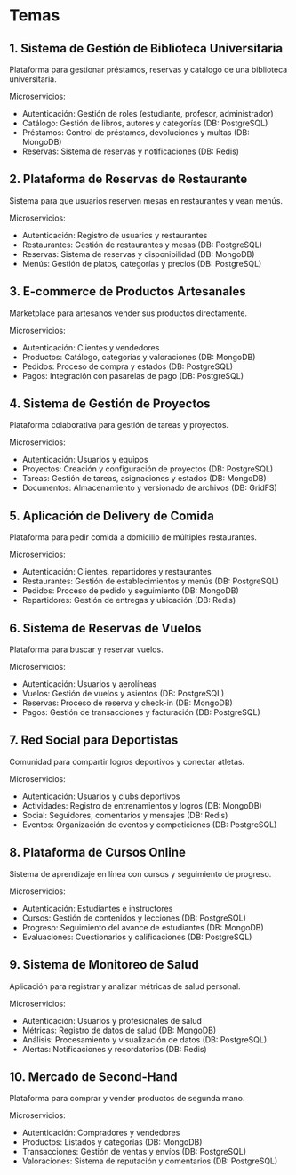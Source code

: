 # Temas

## 1. Sistema de Gestión de Biblioteca Universitaria

Plataforma para gestionar préstamos, reservas y catálogo de una biblioteca universitaria.

Microservicios:

- Autenticación: Gestión de roles (estudiante, profesor, administrador)
- Catálogo: Gestión de libros, autores y categorías (DB: PostgreSQL)
- Préstamos: Control de préstamos, devoluciones y multas (DB: MongoDB)
- Reservas: Sistema de reservas y notificaciones (DB: Redis)

## 2. Plataforma de Reservas de Restaurante

Sistema para que usuarios reserven mesas en restaurantes y vean menús.

Microservicios:

- Autenticación: Registro de usuarios y restaurantes
- Restaurantes: Gestión de restaurantes y mesas (DB: PostgreSQL)
- Reservas: Sistema de reservas y disponibilidad (DB: MongoDB)
- Menús: Gestión de platos, categorías y precios (DB: PostgreSQL)

## 3. E-commerce de Productos Artesanales

Marketplace para artesanos vender sus productos directamente.

Microservicios:

- Autenticación: Clientes y vendedores
- Productos: Catálogo, categorías y valoraciones (DB: MongoDB)
- Pedidos: Proceso de compra y estados (DB: PostgreSQL)
- Pagos: Integración con pasarelas de pago (DB: PostgreSQL)

## 4. Sistema de Gestión de Proyectos

Plataforma colaborativa para gestión de tareas y proyectos.

Microservicios:

- Autenticación: Usuarios y equipos
- Proyectos: Creación y configuración de proyectos (DB: PostgreSQL)
- Tareas: Gestión de tareas, asignaciones y estados (DB: MongoDB)
- Documentos: Almacenamiento y versionado de archivos (DB: GridFS)

## 5. Aplicación de Delivery de Comida

Plataforma para pedir comida a domicilio de múltiples restaurantes.

Microservicios:

- Autenticación: Clientes, repartidores y restaurantes
- Restaurantes: Gestión de establecimientos y menús (DB: PostgreSQL)
- Pedidos: Proceso de pedido y seguimiento (DB: MongoDB)
- Repartidores: Gestión de entregas y ubicación (DB: Redis)

## 6. Sistema de Reservas de Vuelos

Plataforma para buscar y reservar vuelos.

Microservicios:

- Autenticación: Usuarios y aerolíneas
- Vuelos: Gestión de vuelos y asientos (DB: PostgreSQL)
- Reservas: Proceso de reserva y check-in (DB: MongoDB)
- Pagos: Gestión de transacciones y facturación (DB: PostgreSQL)

## 7. Red Social para Deportistas

Comunidad para compartir logros deportivos y conectar atletas.

Microservicios:

- Autenticación: Usuarios y clubs deportivos
- Actividades: Registro de entrenamientos y logros (DB: MongoDB)
- Social: Seguidores, comentarios y mensajes (DB: Redis)
- Eventos: Organización de eventos y competiciones (DB: PostgreSQL)

## 8. Plataforma de Cursos Online

Sistema de aprendizaje en línea con cursos y seguimiento de progreso.

Microservicios:

- Autenticación: Estudiantes e instructores
- Cursos: Gestión de contenidos y lecciones (DB: PostgreSQL)
- Progreso: Seguimiento del avance de estudiantes (DB: MongoDB)
- Evaluaciones: Cuestionarios y calificaciones (DB: PostgreSQL)

## 9. Sistema de Monitoreo de Salud

Aplicación para registrar y analizar métricas de salud personal.

Microservicios:

- Autenticación: Usuarios y profesionales de salud
- Métricas: Registro de datos de salud (DB: MongoDB)
- Análisis: Procesamiento y visualización de datos (DB: PostgreSQL)
- Alertas: Notificaciones y recordatorios (DB: Redis)

## 10. Mercado de Second-Hand

Plataforma para comprar y vender productos de segunda mano.

Microservicios:

- Autenticación: Compradores y vendedores
- Productos: Listados y categorías (DB: MongoDB)
- Transacciones: Gestión de ventas y envíos (DB: PostgreSQL)
- Valoraciones: Sistema de reputación y comentarios (DB: PostgreSQL)

